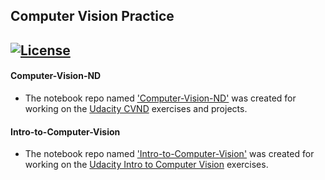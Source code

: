 ## Computer Vision Practice

[![License](https://img.shields.io/badge/License-GNU%20--%20General%20Public%20License%203.0-blue.svg)]()
------

#### Computer-Vision-ND

- The notebook repo named ['Computer-Vision-ND'](https://github.com/hangdeng/Computer_Vision_Practice/tree/master/Computer-Vision-ND) was created for working on the [Udacity CVND](https://www.udacity.com/course/computer-vision-nanodegree--nd891) exercises and projects.

#### Intro-to-Computer-Vision

- The notebook repo named ['Intro-to-Computer-Vision']() was created for working on the [Udacity Intro to Computer Vision](https://www.udacity.com/course/introduction-to-computer-vision--ud810) exercises.
